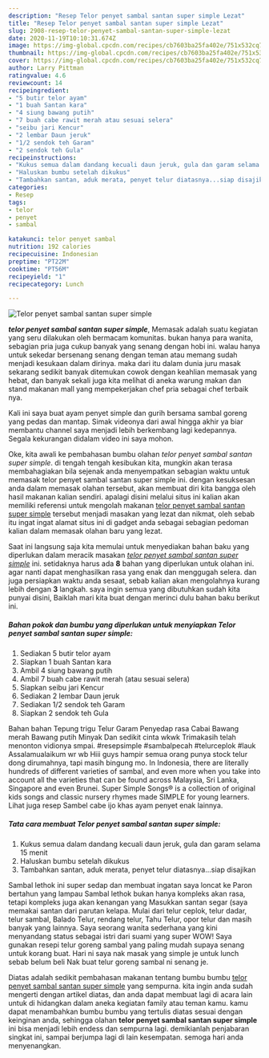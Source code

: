 ```yaml
---
description: "Resep Telor penyet sambal santan super simple Lezat"
title: "Resep Telor penyet sambal santan super simple Lezat"
slug: 2908-resep-telor-penyet-sambal-santan-super-simple-lezat
date: 2020-11-19T10:10:31.674Z
image: https://img-global.cpcdn.com/recipes/cb7603ba25fa402e/751x532cq70/telor-penyet-sambal-santan-super-simple-foto-resep-utama.jpg
thumbnail: https://img-global.cpcdn.com/recipes/cb7603ba25fa402e/751x532cq70/telor-penyet-sambal-santan-super-simple-foto-resep-utama.jpg
cover: https://img-global.cpcdn.com/recipes/cb7603ba25fa402e/751x532cq70/telor-penyet-sambal-santan-super-simple-foto-resep-utama.jpg
author: Larry Pittman
ratingvalue: 4.6
reviewcount: 14
recipeingredient:
- "5 butir telor ayam"
- "1 buah Santan kara"
- "4 siung bawang putih"
- "7 buah cabe rawit merah atau sesuai selera"
- "seibu jari Kencur"
- "2 lembar Daun jeruk"
- "1/2 sendok teh Garam"
- "2 sendok teh Gula"
recipeinstructions:
- "Kukus semua dalam dandang kecuali daun jeruk, gula dan garam selama 15 menit"
- "Haluskan bumbu setelah dikukus"
- "Tambahkan santan, aduk merata, penyet telur diatasnya...siap disajikan"
categories:
- Resep
tags:
- telor
- penyet
- sambal

katakunci: telor penyet sambal 
nutrition: 192 calories
recipecuisine: Indonesian
preptime: "PT22M"
cooktime: "PT56M"
recipeyield: "1"
recipecategory: Lunch

---
```



![Telor penyet sambal santan super simple](https://img-global.cpcdn.com/recipes/cb7603ba25fa402e/751x532cq70/telor-penyet-sambal-santan-super-simple-foto-resep-utama.jpg)

<b><i>telor penyet sambal santan super simple</i></b>, Memasak adalah suatu kegiatan yang seru dilakukan oleh bermacam komunitas. bukan hanya para wanita, sebagian pria juga cukup banyak yang senang dengan hobi ini. walau hanya untuk sekedar bersenang senang dengan teman atau memang sudah menjadi kesukaan dalam dirinya. maka dari itu dalam dunia juru masak sekarang sedikit banyak ditemukan cowok dengan keahlian memasak yang hebat, dan banyak sekali juga kita melihat di aneka warung makan dan stand makanan mall yang mempekerjakan chef pria sebagai chef terbaik nya.

Kali ini saya buat ayam penyet simple dan gurih bersama sambal goreng yang pedas dan mantap. Simak videonya dari awal hingga akhir ya biar membantu channel saya menjadi lebih berkembang lagi kedepannya. Segala kekurangan didalam video ini saya mohon.

Oke, kita awali ke pembahasan bumbu olahan <i>telor penyet sambal santan super simple</i>. di tengah tengah kesibukan kita, mungkin akan terasa membahagiakan bila sejenak anda menyempatkan sebagian waktu untuk memasak telor penyet sambal santan super simple ini. dengan kesuksesan anda dalam memasak olahan tersebut, akan membuat diri kita bangga oleh hasil makanan kalian sendiri. apalagi disini melalui situs ini kalian akan memiliki referensi untuk mengolah makanan <u>telor penyet sambal santan super simple</u> tersebut menjadi masakan yang lezat dan nikmat, oleh sebab itu ingat ingat alamat situs ini di gadget anda sebagai sebagian pedoman kalian dalam memasak olahan baru yang lezat.


Saat ini langsung saja kita memulai untuk menyediakan bahan baku yang diperlukan dalam meracik masakan <u><i>telor penyet sambal santan super simple</i></u> ini. setidaknya harus ada <b>8</b> bahan yang diperlukan untuk olahan ini. agar nanti dapat menghasilkan rasa yang enak dan menggugah selera. dan juga persiapkan waktu anda sesaat, sebab kalian akan mengolahnya kurang lebih dengan <b>3</b> langkah. saya ingin semua yang dibutuhkan sudah kita punyai disini, Baiklah mari kita buat dengan merinci dulu bahan baku berikut ini.

<!--inarticleads1-->

##### Bahan pokok dan bumbu yang diperlukan untuk menyiapkan Telor penyet sambal santan super simple:

1. Sediakan 5 butir telor ayam
1. Siapkan 1 buah Santan kara
1. Ambil 4 siung bawang putih
1. Ambil 7 buah cabe rawit merah (atau sesuai selera)
1. Siapkan seibu jari Kencur
1. Sediakan 2 lembar Daun jeruk
1. Sediakan 1/2 sendok teh Garam
1. Siapkan 2 sendok teh Gula


Bahan bahan Tepung trigu Telur Garam Penyedap rasa Cabai Bawang merah Bawang putih Minyak Dan sedikit cinta wkwk Trimakasih telah menonton vidionya smpai. #resepsimple #sambalpecah #telurceplok #lauk Assalamualaikum wr wb Hiii guys hampir semua orang punya stock telur dong dirumahnya, tapi masih bingung mo. In Indonesia, there are literally hundreds of different varieties of sambal, and even more when you take into account all the varieties that can be found across Malaysia, Sri Lanka, Singapore and even Brunei. Super Simple Songs® is a collection of original kids songs and classic nursery rhymes made SIMPLE for young learners. Lihat juga resep Sambel cabe ijo khas ayam penyet enak lainnya. 

<!--inarticleads2-->

##### Tata cara membuat Telor penyet sambal santan super simple:

1. Kukus semua dalam dandang kecuali daun jeruk, gula dan garam selama 15 menit
1. Haluskan bumbu setelah dikukus
1. Tambahkan santan, aduk merata, penyet telur diatasnya...siap disajikan


Sambal lethok ini super sedap dan membuat ingatan saya loncat ke Paron bertahun yang lampau Sambal lethok bukan hanya kompleks akan rasa, tetapi kompleks juga akan kenangan yang Masukkan santan segar (saya memakai santan dari parutan kelapa. Mulai dari telur ceplok, telur dadar, telur sambal, Balado Telur, rendang telur, Tahu Telur, opor telur dan masih banyak yang lainnya. Saya seorang wanita sederhana yang kini menyandang status sebagai istri dari suami yang super WOW! Saya gunakan resepi telur goreng sambal yang paling mudah supaya senang untuk korang buat. Hari ni saya nak masak yang simple je untuk lunch sebab belum beli Nak buat telur goreng sambal ni senang je. 

Diatas adalah sedikit pembahasan makanan tentang bumbu bumbu <u>telor penyet sambal santan super simple</u> yang sempurna. kita ingin anda sudah mengerti dengan artikel diatas, dan anda dapat membuat lagi di acara lain untuk di hidangkan dalam aneka kegiatan family atau teman kamu. kamu dapat menambahkan bumbu bumbu yang tertulis diatas sesuai dengan keinginan anda, sehingga olahan <b>telor penyet sambal santan super simple</b> ini bisa menjadi lebih endess dan sempurna lagi. demikianlah penjabaran singkat ini, sampai berjumpa lagi di lain kesempatan. semoga hari anda menyenangkan.
